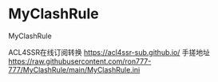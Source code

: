 # MyClashRule
MyClashRule

ACL4SSR在线订阅转换
https://acl4ssr-sub.github.io/
手搓地址
https://raw.githubusercontent.com/ron777-777/MyClashRule/main/MyClashRule.ini

